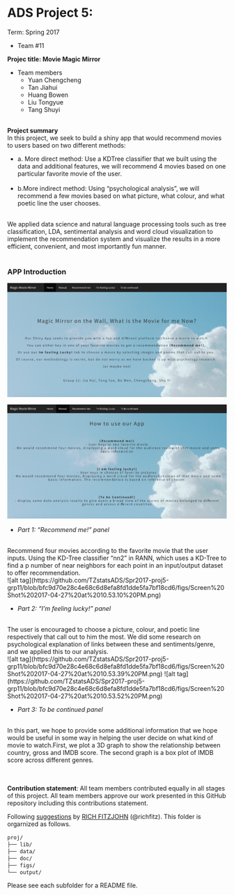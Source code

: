 # ADS Project 5: 

Term: Spring 2017

+ Team #11

**Projec title: Movie Magic Mirror**
+ Team members
	+ Yuan Chengcheng
	+ Tan Jiahui
	+ Huang Bowen
	+ Liu Tongyue
	+ Tang Shuyi
	<br/>
	
**Project summary**
<br/>
	In this project, we seek to build a shiny app that would recommend movies to users based on two different methods: 
<br/>
+ a. More direct method: Use a KDTree classifier that we built using the data and additional features, we will recommend 4 movies based on one particular favorite movie of the user.  
     <br/>
 + b.More indirect method: Using “psychological analysis”, we will recommend a few movies based on what picture, what colour, and what poetic line the user chooses.	
<br/>
	We applied data science and natural language processing tools such as tree classification, LDA, sentimental analysis and word cloud visualization to implement the recommendation system and visualize the results in a more efficient, convenient, and most importantly fun manner. 
<br/>
<br/>


### APP Introduction
![alt tag](https://github.com/TZstatsADS/Spr2017-proj5-grp11/blob/bfc9d70e28c4e68c6d8efa8fd1dde5fa7bf18cd6/figs/Screen%20Shot%202017-04-27%20at%2010.52.54%20PM.png)

![alt tag](https://github.com/TZstatsADS/Spr2017-proj5-grp11/blob/bfc9d70e28c4e68c6d8efa8fd1dde5fa7bf18cd6/figs/Screen%20Shot%202017-04-27%20at%2010.53.03%20PM.png)
	
  + *Part 1: “Recommend me!” panel*
  <br/>
	Recommend four movies according to the favorite movie that the user inputs. Using the KD-Tree classifier “nn2” in RANN, which uses a KD-Tree to find a p number of near neighbors for each point in an input/output dataset to offer recommendation. 
<br/>
![alt tag](https://github.com/TZstatsADS/Spr2017-proj5-grp11/blob/bfc9d70e28c4e68c6d8efa8fd1dde5fa7bf18cd6/figs/Screen%20Shot%202017-04-27%20at%2010.53.10%20PM.png)
<br>

  + *Part 2: “I’m feeling lucky!” panel*
  <br/>
	The user is encouraged to choose a picture, colour, and poetic line respectively that call out to him the most. We did some research on psychological explanation of links between these and sentiments/genre, and we applied this to our analysis.
<br/>
![alt tag](https://github.com/TZstatsADS/Spr2017-proj5-grp11/blob/bfc9d70e28c4e68c6d8efa8fd1dde5fa7bf18cd6/figs/Screen%20Shot%202017-04-27%20at%2010.53.39%20PM.png)
![alt tag](https://github.com/TZstatsADS/Spr2017-proj5-grp11/blob/bfc9d70e28c4e68c6d8efa8fd1dde5fa7bf18cd6/figs/Screen%20Shot%202017-04-27%20at%2010.53.52%20PM.png)
<br/>

  + *Part 3: To be continued panel*
  <br/>
	In this part, we hope to provide some additional information that we hope would be useful in some way in helping the user decide on what kind of movie to watch.First, we plot a 3D graph to show the relationship between country, gross and IMDB score. The second graph is a box plot of IMDB score across different genres. 
<br/>

<br/>
<br/>

**Contribution statement**: All team members contributed equally in all stages of this project. All team members approve our work presented in this GitHub repository including this contributions statement. 

Following [suggestions](http://nicercode.github.io/blog/2013-04-05-projects/) by [RICH FITZJOHN](http://nicercode.github.io/about/#Team) (@richfitz). This folder is orgarnized as follows.

```
proj/
├── lib/
├── data/
├── doc/
├── figs/
└── output/
```

Please see each subfolder for a README file.
